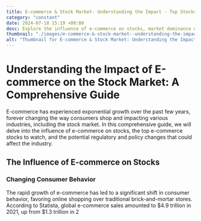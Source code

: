 ```yaml
---
title: E-commerce & Stock Market- Understanding the Impact - Top Stocks
category: "constant"
date: 2024-07-18 15:19 +09:00
desc: Explore the influence of e-commerce on stocks, market dominance of giants, regulatory changes, and top e-commerce stocks to watch.
thumbnail: "./images/e-commerce-&-stock-market--understanding-the-impact---top-stocks.png"
alt: "Thumbnail for E-commerce & Stock Market: Understanding the Impact - Top Stocks"
---
```


# Understanding the Impact of E-commerce on the Stock Market: A Comprehensive Guide

E-commerce has experienced exponential growth over the past few years, forever changing the way consumers shop and impacting various industries, including the stock market. In this comprehensive guide, we will delve into the influence of e-commerce on stocks, the top e-commerce stocks to watch, and the potential regulatory and policy changes that could affect the industry.

## The Influence of E-commerce on Stocks

### Changing Consumer Behavior

The rapid growth of e-commerce has led to a significant shift in consumer behavior, favoring online shopping over traditional brick-and-mortar stores. According to Statista, global e-commerce sales amounted to $4.9 trillion in 2021, up from $1.3 trillion in 2